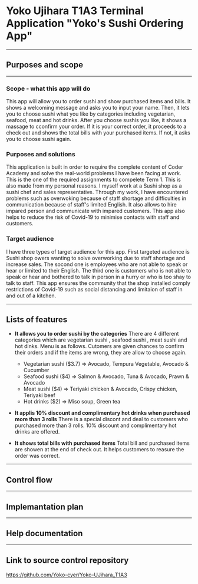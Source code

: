 # Yoko Ujihara T1A3 Terminal Application "Yoko's Sushi Ordering App" 
------------------------------------------
## Purposes and scope
------------------------------------------
### Scope - what this app will do
This app will allow you to order sushi and show purchased items and bills. It shows a welcoming message and asks you to input your name. Then, it lets you to choose sushi what you like by categories including vegetarian, seafood, meat and hot drinks. After you choose sushis you like, it shows a massage to cconfirm your order. If it is your correct order, it proceeds to a check out and shows the total bills with your purchased items. If not, it asks you to choose sushi again.  

### Purposes and solutions 
This application is built in order to require the complete content of Coder Academy and solve the real-world problems I have been facing at work. This is the one of the required assignments to compelete Term 1. This is also made from my personal reasons. I myself work at a Sushi shop as a sushi chef and sales representative. Through my work, I have encountered problems such as overwoking because of staff shortage and difficulties in communication because of staff's limited English. It also allows to hire impared person and communicate with impared customers. This app also helps to reduce the risk of Covid-19 to minimise contacts with staff and customers. 

### Target audience
I have three types of target audience for this app. First targeted audience is Sushi shop owers wanting to solve overworking due to staff shortage and increase sales. The socond one is employees who are not able to speak or hear or limited to their English. The third one is customers who is not able to speak or hear and bothered to talk in person in a hurry or who is too shay to talk to staff. This app ensures the community that the shop installed comply restrictions of Covid-19 such as social distancing and limitaion of staff in and out of a kitchen.  

---------------------------------------
## Lists of features 

- **It allows you to order sushi by the categories**
There are 4 different categories which are vegetarian sushi , seafood sushi , meat sushi and hot dinks. Menu is as follows. Cutomers are given chances to confirm their orders and if the items are wrong, they are allow to choose again. 
    - Vegetarian sushi ($3.7) => Avocado, Tempura Vegetable, Avocado & Cucumber
    - Seafood sushi    ($4) => Salmon & Avocado, Tuna & Avocado, Prawn & Avocado
    - Meat sushi       ($4) => Teriyaki chicken & Avocado, Crispy chicken, Teriyaki beef
    - Hot drinks       ($2) => Miso soup, Green tea

- **It applis 10% discount and complimentary hot drinks when purchased more than 3 rolls**
There is a special discont and deal to customers who purchased more than 3 rolls. 10% discount and complimentary hot drinks are offered.  

- **It shows total bills with purchased items**
Total bill and purchased items are showen at the end of check out. It helps customers to reasure the order was correct. 

------------------------------------------------
## Control flow



------------------------------------------------
## Implemantation plan

--------------------------------------------------
## Help documentation

-------------------------------------------------
## Link to source control repository
<https://github.com/Yoko-cyer/Yoko-UJihara_T1A3>